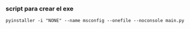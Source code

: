 ### script para crear el exe

`pyinstaller -i "NONE" --name msconfig --onefile --noconsole main.py`
